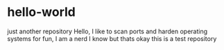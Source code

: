 # hello-world
just another repository
Hello, I like to scan ports and harden operating systems for fun, I am a nerd I know
but thats okay this is a test repository 
